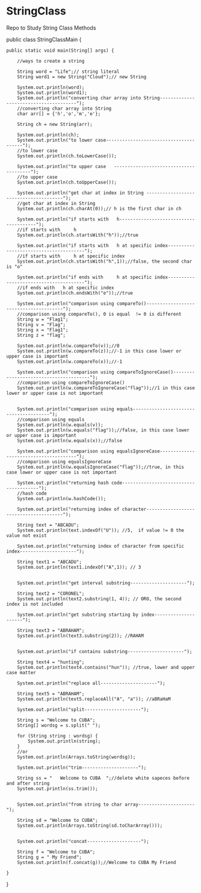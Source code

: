 # StringClass
Repo to Study String Class Methods



public class StringClassMain {

	public static void main(String[] args) {
		
		//ways to create a string
		
		String word = "Life";// string literal
		String word1 = new String("Cloud");// new String

		System.out.println(word);
		System.out.println(word1);
		System.out.println("converting char array into String---------------------------------------");
		//converting char array into String
		char arr[] = {'h','o','m','e'};
		
		String ch = new String(arr);
		
		System.out.println(ch);
		System.out.println("to lower case---------------------------------------");
		//to lower case		
		System.out.println(ch.toLowerCase());
		
		System.out.println("to upper case	---------------------------------------");
		//to upper case		
		System.out.println(ch.toUpperCase());
		
		System.out.println("get char at index in String	---------------------------------------");
		//get char at index in String		
		System.out.println(ch.charAt(0));// h is the first char in ch
		
		System.out.println("if starts with	 h---------------------------------------");
		//if starts with	 h
		System.out.println(ch.startsWith("h"));//true
		
		System.out.println("if starts with	 h at specific index---------------------------------------");
		//if starts with	 h at specific index
		System.out.println(ch.startsWith("h",1));//false, the second char is "o"
		
		System.out.println("if ends with	 h at specific index---------------------------------------");
		//if ends with	 h at specific index
		System.out.println(ch.endsWith("e"));//true
		
		System.out.println("comparison using compareTo()---------------------------------------");
		//comparison using compareTo(), 0 is equal  != 0 is different
		String w = "Flag1";
		String v = "Flag";
		String x = "Flag1";
		String z = "flag";
		
		System.out.println(w.compareTo(v));//0
		System.out.println(w.compareTo(z));//-1 in this case lower or upper case is important
		System.out.println(w.compareTo(x));//-1
		
		System.out.println("comparison using compareToIgnoreCase()---------------------------------------");
		//comparison using compareToIgnoreCase()
		System.out.println(w.compareToIgnoreCase("flag"));//1 in this case lower or upper case is not important

		
		System.out.println("comparison using equals---------------------------------------");
		//comparison using equals
		System.out.println(w.equals(v));
		System.out.println(w.equals("flag"));//false, in this case lower or upper case is important
		System.out.println(w.equals(x));//false
		
		System.out.println("comparison using equalsIgnoreCase---------------------------------------");
		//comparison using equalsIgnoreCase
		System.out.println(w.equalsIgnoreCase("flag"));//true, in this case lower or upper case is not important
		
		System.out.println("returning hash code---------------------------------------");
		//hash code
		System.out.println(w.hashCode());
		
		System.out.println("returning index of character---------------------------------------");

		String text = "ABCADU";
		System.out.println(text.indexOf("U")); //5,  if value != 0 the value not exist
		
		System.out.println("returning index of character from specific index---------------------");

		String text1 = "ABCADU";
		System.out.println(text1.indexOf("A",1)); // 3

		
		System.out.println("get interval substring---------------------");

		String text2 = "CORONEL";
		System.out.println(text2.substring(1, 4)); // ORO, the second index is not included
		
		System.out.println("get substring starting by index---------------------");

		String text3 = "ABRAHAM";
		System.out.println(text3.substring(2)); //RAHAM
		
		
		System.out.println("if contains substring---------------------");

		String text4 = "hunting";
		System.out.println(text4.contains("hun")); //true, lower and upper case matter
		
		System.out.println("replace all---------------------");

		String text5 = "ABRAHAM";
		System.out.println(text5.replaceAll("A", "a")); //aBRaHaM
		
		System.out.println("split---------------------");

		String s = "Welcome to CUBA";
		String[] wordsg = s.split(" ");
		
		for (String string : wordsg) {
			System.out.println(string);
		}
		//or
		System.out.println(Arrays.toString(wordsg));
		
		System.out.println("trim---------------------");

		String ss = "   Welcome to CUBA  ";//delete white sapeces before and after string
		System.out.println(ss.trim());
		
		
		System.out.println("from string to char array---------------------");

		String sd = "Welcome to CUBA";
		System.out.println(Arrays.toString(sd.toCharArray()));
		
		
		System.out.println("concat--------------------");

		String f = "Welcome to CUBA";
		String g = " My Friend";
		System.out.println(f.concat(g));//Welcome to CUBA My Friend

	}

}
